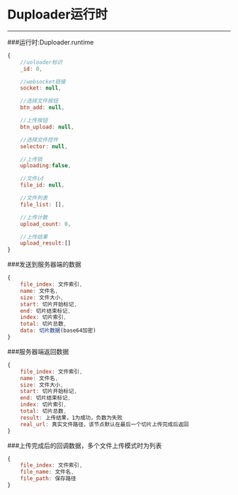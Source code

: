 # Duploader运行时

***

###运行时:Duploader.runtime

```js
{
    //uoloader标识
    _id: 0,

    //websocket链接
    socket: null,

    //选择文件按钮
    btn_add: null,

    //上传按钮
    btn_upload: null,

    //选择文件控件
    selector: null,

    //上传锁
    uploading:false,

    //文件id
    file_id: null,

    //文件列表
    file_list: [],

    //上传计数
    upload_count: 0,

    //上传结果
    upload_result:[]
}
```

###发送到服务器端的数据
```js
{
    file_index: 文件索引,
    name: 文件名,
    size: 文件大小,
    start: 切片开始标记,
    end: 切片结束标记,
    index: 切片索引,
    total: 切片总数,
    data: 切片数据(base64加密)
}
```

###服务器端返回数据
```js
{
    file_index: 文件索引,
    name: 文件名,
    size: 文件大小,
    start: 切片开始标记,
    end: 切片结束标记,
    index: 切片索引,
    total: 切片总数,
    result: 上传结果，1为成功，负数为失败
    real_url: 真实文件路径，该节点默认在最后一个切片上传完成后返回
}
```

###上传完成后的回调数据，多个文件上传模式时为列表
```js
{
    file_index: 文件索引,
    file_name: 文件名,
    file_path: 保存路径
}
```
